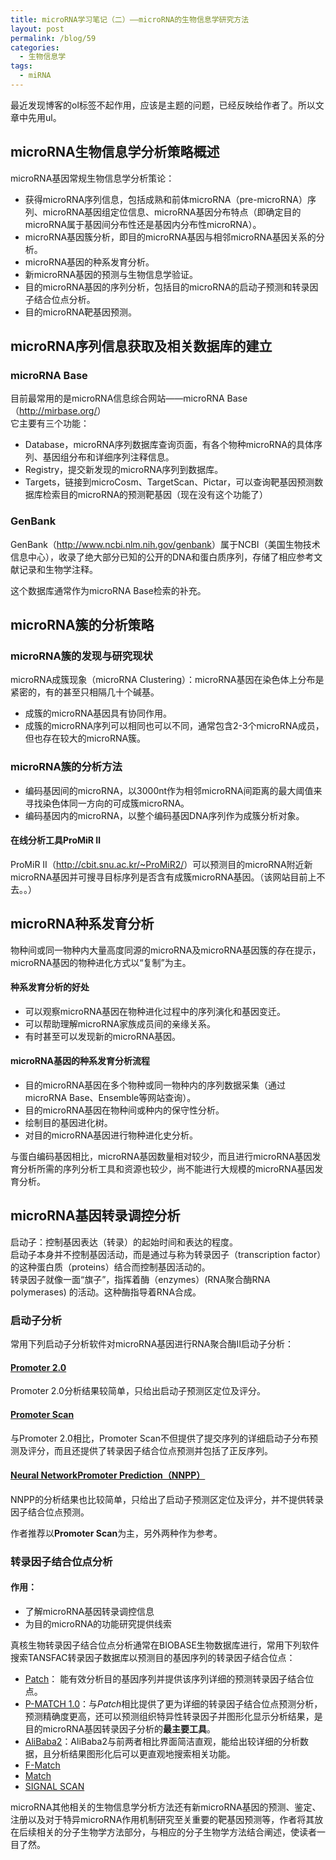 ```yaml
---
title: microRNA学习笔记（二）——microRNA的生物信息学研究方法
layout: post
permalink: /blog/59
categories:
  - 生物信息学
tags:
  - miRNA
---
```

<div id="wmd-preview-section-1" class="wmd-preview-section preview-content">
  <p>
    最近发现博客的ol标签不起作用，应该是主题的问题，已经反映给作者了。所以文章中先用ul。
  </p>
</div>

<div id="wmd-preview-section-2" class="wmd-preview-section preview-content">
  <h2 id="microrna生物信息学分析策略概述">
    microRNA生物信息学分析策略概述
  </h2>
  
  <p>
    microRNA基因常规生物信息学分析策论：
  </p>
  
  <ul>
    <li>
      获得microRNA序列信息，包括成熟和前体microRNA（pre-microRNA）序列、microRNA基因组定位信息、microRNA基因分布特点（即确定目的microRNA属于基因间分布性还是基因内分布性microRNA）。
    </li>
    <li>
      microRNA基因簇分析，即目的microRNA基因与相邻microRNA基因关系的分析。
    </li>
    <li>
      microRNA基因的种系发育分析。
    </li>
    <li>
      新microRNA基因的预测与生物信息学验证。
    </li>
    <li>
      目的microRNA基因的序列分析，包括目的microRNA的启动子预测和转录因子结合位点分析。
    </li>
    <li>
      目的microRNA靶基因预测。
    </li>
  </ul>
</div>

<div id="wmd-preview-section-3" class="wmd-preview-section preview-content">
  <h2 id="microrna序列信息获取及相关数据库的建立">
    microRNA序列信息获取及相关数据库的建立
  </h2>
</div>

<div id="wmd-preview-section-4" class="wmd-preview-section preview-content">
  <h3 id="microrna-base">
    microRNA Base
  </h3>
  
  <p>
    目前最常用的是microRNA信息综合网站——microRNA Base（<a href="http://mirbase.org/" target="_blank">http://mirbase.org/</a>）<br /> 它主要有三个功能：
  </p>
  
  <ul>
    <li>
      Database，microRNA序列数据库查询页面，有各个物种microRNA的具体序列、基因组分布和详细序列注释信息。
    </li>
    <li>
      Registry，提交新发现的microRNA序列到数据库。
    </li>
    <li>
      Targets，链接到microCosm、TargetScan、Pictar，可以查询靶基因预测数据库检索目的microRNA的预测靶基因（现在没有这个功能了）
    </li>
  </ul>
</div>

<div id="wmd-preview-section-5" class="wmd-preview-section preview-content">
  <h3 id="genbank">
    GenBank
  </h3>
  
  <p>
    GenBank（<a href="http://www.ncbi.nlm.nih.gov/genbank" target="_blank">http://www.ncbi.nlm.nih.gov/genbank</a>）属于NCBI（美国生物技术信息中心），收录了绝大部分已知的公开的DNA和蛋白质序列，存储了相应参考文献记录和生物学注释。
  </p>
  
  <p>
    这个数据库通常作为microRNA Base检索的补充。
  </p>
</div>

<div id="wmd-preview-section-6" class="wmd-preview-section preview-content">
  <h2 id="microrna簇的分析策略">
    microRNA簇的分析策略
  </h2>
</div>

<div id="wmd-preview-section-7" class="wmd-preview-section preview-content">
  <h3 id="microrna簇的发现与研究现状">
    microRNA簇的发现与研究现状
  </h3>
  
  <p>
    microRNA成簇现象（microRNA Clustering）：microRNA基因在染色体上分布是紧密的，有的甚至只相隔几十个碱基。
  </p>
  
  <ul>
    <li>
      成簇的microRNA基因具有协同作用。
    </li>
    <li>
      成簇的microRNA序列可以相同也可以不同，通常包含2-3个microRNA成员，但也存在较大的microRNA簇。
    </li>
  </ul>
</div>

<div id="wmd-preview-section-8" class="wmd-preview-section preview-content">
  <h3 id="microrna簇的分析方法">
    microRNA簇的分析方法
  </h3>
  
  <ul>
    <li>
      编码基因间的microRNA，以3000nt作为相邻microRNA间距离的最大阈值来寻找染色体同一方向的可成簇microRNA。
    </li>
    <li>
      编码基因内的microRNA，以整个编码基因DNA序列作为成簇分析对象。
    </li>
  </ul>
</div>

<div id="wmd-preview-section-9" class="wmd-preview-section preview-content">
  <h4 id="在线分析工具promir-ⅱ">
    在线分析工具ProMiR Ⅱ
  </h4>
  
  <p>
    ProMiR Ⅱ（<a href="http://cbit.snu.ac.kr/~ProMiR2/" target="_blank">http://cbit.snu.ac.kr/~ProMiR2/</a>）可以预测目的microRNA附近新microRNA基因并可搜寻目标序列是否含有成簇microRNA基因。（该网站目前上不去。。）
  </p>
</div>

<div id="wmd-preview-section-10" class="wmd-preview-section preview-content">
  <h2 id="microrna种系发育分析">
    microRNA种系发育分析
  </h2>
  
  <p>
    物种间或同一物种内大量高度同源的microRNA及microRNA基因簇的存在提示，microRNA基因的物种进化方式以“复制”为主。
  </p>
</div>

<div id="wmd-preview-section-11" class="wmd-preview-section preview-content">
  <h4 id="种系发育分析的好处">
    种系发育分析的好处
  </h4>
  
  <ul>
    <li>
      可以观察microRNA基因在物种进化过程中的序列演化和基因变迁。
    </li>
    <li>
      可以帮助理解microRNA家族成员间的亲缘关系。
    </li>
    <li>
      有时甚至可以发现新的microRNA基因。
    </li>
  </ul>
</div>

<div id="wmd-preview-section-12" class="wmd-preview-section preview-content">
  <h4 id="microrna基因的种系发育分析流程">
    microRNA基因的种系发育分析流程
  </h4>
  
  <ul>
    <li>
      目的microRNA基因在多个物种或同一物种内的序列数据采集（通过microRNA Base、Ensemble等网站查询）。
    </li>
    <li>
      目的microRNA基因在物种间或种内的保守性分析。
    </li>
    <li>
      绘制目的基因进化树。
    </li>
    <li>
      对目的microRNA基因进行物种进化史分析。
    </li>
  </ul>
  
  <p>
    与蛋白编码基因相比，microRNA基因数量相对较少，而且进行microRNA基因发育分析所需的序列分析工具和资源也较少，尚不能进行大规模的microRNA基因发育分析。
  </p>
</div>

<div id="wmd-preview-section-13" class="wmd-preview-section preview-content">
  <h2 id="microrna基因转录调控分析">
    microRNA基因转录调控分析
  </h2>
  
  <p>
    启动子：控制基因表达（转录）的起始时间和表达的程度。<br /> 启动子本身并不控制基因活动，而是通过与称为转录因子（transcription factor）的这种蛋白质（proteins）结合而控制基因活动的。<br /> 转录因子就像一面“旗子”，指挥着酶（enzymes）(RNA聚合酶RNA polymerases) 的活动。这种酶指导着RNA合成。
  </p>
</div>

<div id="wmd-preview-section-14" class="wmd-preview-section preview-content">
  <h3 id="启动子分析">
    启动子分析
  </h3>
  
  <p>
    常用下列启动子分析软件对microRNA基因进行RNA聚合酶Ⅱ启动子分析：
  </p>
</div>

<div id="wmd-preview-section-1193" class="wmd-preview-section preview-content">
  <h4 id="promoter-20">
    <a href="http://www.cbs.dtu.dk/services/Promoter/" target="_blank">Promoter 2.0</a>
  </h4>
  
  <p>
    Promoter 2.0分析结果较简单，只给出启动子预测区定位及评分。
  </p>
</div>

<div id="wmd-preview-section-7048" class="wmd-preview-section preview-content">
  <h4 id="promoter-scan">
    <a href="http://www-bimas.cit.nih.gov/molbio/proscan/" target="_blank">Promoter Scan</a>
  </h4>
  
  <p>
    与Promoter 2.0相比，Promoter Scan不但提供了提交序列的详细启动子分布预测及评分，而且还提供了转录因子结合位点预测并包括了正反序列。
  </p>
</div>

<div id="wmd-preview-section-15747" class="wmd-preview-section preview-content">
  <h4 id="neural-networkpromoter-predictionnnpp">
    <a href="http://www.fruitfly.org/seq_tools/promoter.html" target="_blank">Neural NetworkPromoter Prediction（NNPP）</a>
  </h4>
  
  <p>
    NNPP的分析结果也比较简单，只给出了启动子预测区定位及评分，并不提供转录因子结合位点预测。
  </p>
  
  <p>
    作者推荐以<strong>Promoter Scan</strong>为主，另外两种作为参考。
  </p>
</div>

<div id="wmd-preview-section-17996" class="wmd-preview-section preview-content">
  <h3 id="转录因子结合位点分析">
    转录因子结合位点分析
  </h3>
</div>

<div id="wmd-preview-section-66935" class="wmd-preview-section preview-content">
  <h4 id="作用">
    作用：
  </h4>
  
  <ul>
    <li>
      了解microRNA基因转录调控信息
    </li>
    <li>
      为目的microRNA的功能研究提供线索
    </li>
  </ul>
  
  <p>
    真核生物转录因子结合位点分析通常在BIOBASE生物数据库进行，常用下列软件搜索TANSFAC转录因子数据库以预测目的基因序列的转录因子结合位点：
  </p>
  
  <ul>
    <li>
      <a href="http://www.gene-regulation.com/cgi-bin/pub/programs/patch/bin/patch.cgi" target="_blank">Patch</a>： 能有效分析目的基因序列并提供该序列详细的预测转录因子结合位点。
    </li>
    <li>
      <a href="http://www.gene-regulation.com/cgi-bin/pub/programs/pmatch/bin/p-match.cgi" target="_blank">P-MATCH 1.0</a>：与<em>Patch</em>相比提供了更为详细的转录因子结合位点预测分析，预测精确度更高，还可以预测组织特异性转录因子并图形化显示分析结果，是目的microRNA基因转录因子分析的<strong>最主要工具</strong>。
    </li>
    <li>
      <a href="http://gene-regulation.com/pub/programs/alibaba2/index.html" target="_blank">AliBaba2</a>：AliBaba2与前两者相比界面简洁直观，能给出较详细的分析数据，且分析结果图形化后可以更直观地搜索相关功能。
    </li>
    <li>
      <a href="http://www.gene-regulation.com/cgi-bin/pub/programs/fmatch/ffa2.cgi" target="_blank">F-Match</a>
    </li>
    <li>
      <a href="http://www.gene-regulation.com/cgi-bin/pub/programs/match/bin/match.cgi" target="_blank">Match</a>
    </li>
    <li>
      <a href="http://www.gene-regulation.com/cgi-bin/pub/programs/sigscan/sigscan.cgi" target="_blank">SIGNAL SCAN</a>
    </li>
  </ul>
  
  <p>
    microRNA其他相关的生物信息学分析方法还有新microRNA基因的预测、鉴定、注册以及对于特异microRNA作用机制研究至关重要的靶基因预测等，作者将其放在后续相关的分子生物学方法部分，与相应的分子生物学方法结合阐述，使读者一目了然。
  </p>
</div>
